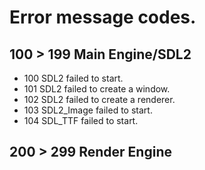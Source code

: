 # Error message codes.

## 100 > 199 Main Engine/SDL2

* 100 SDL2 failed to start.
* 101 SDL2 failed to create a window.
* 102 SDL2 failed to create a renderer.
* 103 SDL2_Image failed to start.
* 104 SDL_TTF failed to start.

## 200 > 299 Render Engine

